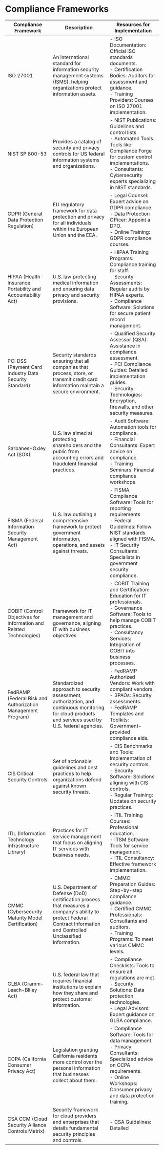 # Compliance Frameworks

| Compliance Framework | Description | Resources for Implementation |
|----------------------|-------------|------------------------------|
| ISO 27001 | An international standard for information security management systems (ISMS), helping organizations protect information assets. | - ISO Documentation: Official ISO standards documents.<br>- Certification Bodies: Auditors for assessment and guidance.<br>- Training Providers: Courses on ISO 27001 implementation. |
| NIST SP 800-53 | Provides a catalog of security and privacy controls for US federal information systems and organizations. | - NIST Publications: Guidelines and control lists.<br>- Automated Tools: Tools like Compliance Forge for custom control implementations.<br>- Consultants: Cybersecurity experts specializing in NIST standards. |
| GDPR (General Data Protection Regulation) | EU regulatory framework for data protection and privacy for all individuals within the European Union and the EEA. | - Legal Counsel: Expert advice on GDPR compliance.<br>- Data Protection Officer: Appoint a DPO.<br>- Online Training: GDPR compliance courses. |
| HIPAA (Health Insurance Portability and Accountability Act) | U.S. law protecting medical information and ensuring data privacy and security provisions. | - HIPAA Training Programs: Compliance training for staff.<br>- Security Assessments: Regular audits by HIPAA experts.<br>- Compliance Software: Solutions for secure patient record management. |
| PCI DSS (Payment Card Industry Data Security Standard) | Security standards ensuring that all companies that process, store, or transmit credit card information maintain a secure environment. | - Qualified Security Assessor (QSA): Assistance in compliance assessment.<br>- PCI Compliance Guides: Detailed implementation guides.<br>- Security Technologies: Encryption, firewalls, and other security measures. |
| Sarbanes-Oxley Act (SOX) | U.S. law aimed at protecting shareholders and the public from accounting errors and fraudulent financial practices. | - Audit Software: Automation tools for compliance.<br>- Financial Consultants: Expert advice on compliance.<br>- Training Seminars: Financial compliance workshops. |
| FISMA (Federal Information Security Management Act) | U.S. law outlining a comprehensive framework to protect government information, operations, and assets against threats. | - FISMA Compliance Software: Tools for reporting requirements.<br>- Federal Guidelines: Follow NIST standards aligned with FISMA.<br>- IT Security Consultants: Specialists in government security compliance. |
| COBIT (Control Objectives for Information and Related Technologies) | Framework for IT management and governance, aligning IT with business objectives. | - COBIT Training and Certification: Education for IT professionals.<br>- Governance Software: Tools to help manage COBIT practices.<br>- Consultancy Services: Integration of COBIT into business processes. |
| FedRAMP (Federal Risk and Authorization Management Program) | Standardized approach to security assessment, authorization, and continuous monitoring for cloud products and services used by U.S. federal agencies. | - FedRAMP Authorized Vendors: Work with compliant vendors.<br>- 3PAOs: Security assessments.<br>- FedRAMP Templates and Toolkits: Government-provided compliance aids. |
| CIS Critical Security Controls | Set of actionable guidelines and best practices to help organizations defend against known security threats. | - CIS Benchmarks and Tools: Implementation of security controls.<br>- Security Software: Solutions aligning with CIS controls.<br>- Regular Training: Updates on security practices. |
| ITIL (Information Technology Infrastructure Library) | Practices for IT service management that focus on aligning IT services with business needs. | - ITIL Training Courses: Professional education.<br>- ITSM Software: Tools for service management.<br>- ITIL Consultancy: Effective framework implementation. |
| CMMC (Cybersecurity Maturity Model Certification) | U.S. Department of Defense (DoD) certification process that measures a company's ability to protect Federal Contract Information and Controlled Unclassified Information. | - CMMC Preparation Guides: Step-by-step compliance guidance.<br>- Certified CMMC Professionals: Consultants and auditors.<br>- Training Programs: To meet various CMMC levels. |
| GLBA (Gramm-Leach-Bliley Act) | U.S. federal law that requires financial institutions to explain how they share and protect customer information. | - Compliance Checklists: Tools to ensure all regulations are met.<br>- Security Solutions: Data protection technologies.<br>- Legal Advisors: Expert guidance on GLBA compliance. |
| CCPA (California Consumer Privacy Act) | Legislation granting California residents more control over the personal information that businesses collect about them. | - Compliance Software: Tools for data management.<br>- Privacy Consultants: Specialized advice on CCPA requirements.<br>- Online Workshops: Consumer privacy and data protection training. |
| CSA CCM (Cloud Security Alliance Controls Matrix) | Security framework for cloud providers and enterprises that details fundamental security principles and controls. | - CSA Guidelines: Detailed
